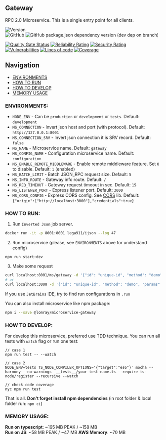 Gateway
-------------------

RPC 2.0 Microservice. This is a single entry point for all clients.

![Version](https://img.shields.io/badge/dynamic/json.svg?url=https%3A%2F%2Fraw.githubusercontent.com%2FLomray-Software%2Fmicroservices%2Fstaging%2Fmicroservices%2Fgateway%2Fpackage.json&label=Staging%20version&query=$.version&colorB=blue)  
![GitHub](https://img.shields.io/github/license/Lomray-Software/microservices)
![GitHub package.json dependency version (dev dep on branch)](https://img.shields.io/github/package-json/dependency-version/Lomray-Software/microservices/dev/typescript/staging)

[![Quality Gate Status](https://sonarqube-proxy.lomray.com/status/microservices-gateway?token=cdc3d50e659b50ce3d57cbc000cd8623)](https://sonarqube.lomray.com/dashboard?id=microservices-gateway)
[![Reliability Rating](https://sonarqube-proxy.lomray.com/reliability/microservices-gateway?token=cdc3d50e659b50ce3d57cbc000cd8623)](https://sonarqube.lomray.com/dashboard?id=microservices-gateway)
[![Security Rating](https://sonarqube-proxy.lomray.com/security/microservices-gateway?token=cdc3d50e659b50ce3d57cbc000cd8623)](https://sonarqube.lomray.com/dashboard?id=microservices-gateway)
[![Vulnerabilities](https://sonarqube-proxy.lomray.com/vulnerabilities/microservices-gateway?token=cdc3d50e659b50ce3d57cbc000cd8623)](https://sonarqube.lomray.com/dashboard?id=microservices-gateway)
[![Lines of code](https://sonarqube-proxy.lomray.com/lines/microservices-gateway?token=cdc3d50e659b50ce3d57cbc000cd8623)](https://sonarqube.lomray.com/dashboard?id=microservices-gateway)
[![Coverage](https://sonarqube-proxy.lomray.com/coverage/microservices-gateway?token=cdc3d50e659b50ce3d57cbc000cd8623)](https://sonarqube.lomray.com/dashboard?id=microservices-gateway)

## Navigation
- [ENVIRONMENTS](#environments)
- [HOW TO RUN](#how-to-run)
- [HOW TO DEVELOP](#how-to-develop)
- [MEMORY USAGE](#memory-usage)

### <a id="environments"></a>ENVIRONMENTS:
- `NODE_ENV` - Can be `production` or `development` or `tests`. Default: `development`
- `MS_CONNECTION` - Invert json host and port (with protocol). Default: `http://127.0.0.1:8001`
- `MS_CONNECTION_SRV` - Invert json connection it is SRV record. Default: `false`
- `MS_NAME` - Microservice name. Default: `gateway`
- `MS_CONFIG_NAME` - Configuration microservice name. Default: `configuration`
- `MS_ENABLE_REMOTE_MIDDLEWARE` - Enable remote middleware feature. Set `0` to disable. Default: `1` (enabled)
- `MS_BATCH_LIMIT` - Batch JSON_RPC request size. Default: `5`
- `MS_INFO_ROUTE` - Gateway info route. Default: `/`
- `MS_REQ_TIMEOUT` - Gateway request timeout in sec. Default: `15`
- `MS_LISTENER_PORT` - Express listener port. Default: `3000`
- `MS_CORS_CONFIG` - Express CORS config. See [CORS](https://www.npmjs.com/package/cors) lib. Default: `{"origin":["http://localhost:3000"],"credentials":true}`

### <a id="how-to-run"></a>HOW TO RUN:
1. Run `Inverted Json` job server.
```bash
docker run -it -p 8001:8001 lega911/ijson --log 47
```
2. Run microservice (please, see `ENVIRONMENTS` above for understand config)
```
npm run start:dev
```
3. Make some request
```bash
curl localhost:8001/ms/gateway -d '{"id": "unique-id", "method": "demo", "params": {}}'
# or
curl localhost:3000 -d '{"id": "unique-id", "method": "demo", "params": {}}'
```

If you use `JetBrains` IDE, try to find run configurations in `.run`

You can also install microservice like npm package:
```bash
npm i --save @lomray/microservice-gateway
```

### <a id="how-to-develop"></a>HOW TO DEVELOP:
For develop this microservice, preferred use TDD technique.
You can run all tests with `watch` flag or run one test:
```
// case 1
npm run test -- --watch

// case 2
NODE_ENV=tests TS_NODE_COMPILER_OPTIONS='{"target":"es6"}' mocha --harmony --no-warnings  __tests__/your-test-name.ts --require ts-node/register --recursive --watch

// check code coverage
nyc npm run test
```

That is all. **Don't forget install npm dependencies**
(in root folder & local folder run:  `npm ci`)

### <a id="memory-usage"></a>MEMORY USAGE:

__Run on typescript__: ~165 MB PEAK / ~158 MB  
__Run on JS__: ~58 MB PEAK / ~47 MB
__AWS Memory__: ~70 MB
